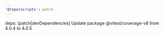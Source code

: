 ```yaml
---
'@repo/scripts': patch
---
```


deps: [patch|devDependencies] Update package @vitest/coverage-v8 from 4.0.4 to 4.0.5
